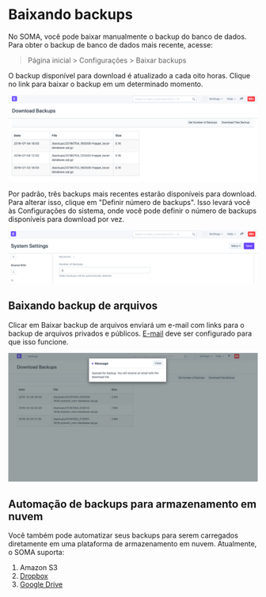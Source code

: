 # Baixando backups


No SOMA, você pode baixar manualmente o backup do banco de dados. Para obter o backup de banco de dados mais recente, acesse:



> 
> Página inicial > Configurações > Baixar backups
> 
> 
> 


O backup disponível para download é atualizado a cada oito horas. Clique no link para baixar o backup em um determinado momento.


![Download Backup](/files/download-backup-1.png)


Por padrão, três backups mais recentes estarão disponíveis para download. Para alterar isso, clique em "Definir número de backups". Isso levará você às Configurações do sistema, onde você pode definir o número de backups disponíveis para download por vez.


![Download Backup](/files/download-backup-2.png)


## Baixando backup de arquivos


Clicar em Baixar backup de arquivos enviará um e-mail com links para o backup de arquivos privados e públicos. [E-mail](/docs/pt/setting-up/email) deve ser configurado para que isso funcione.


![Download Backup](/files/download-backup-files.png)


## Automação de backups para armazenamento em nuvem


Você também pode automatizar seus backups para serem carregados diretamente em uma plataforma de armazenamento em nuvem. Atualmente, o SOMA suporta:


1. Amazon S3
2. [Dropbox](/docs/pt/erpnext_integration/dropbox-backup)
3. [Google Drive](/docs/pt/erpnext_integration/google_drive)
